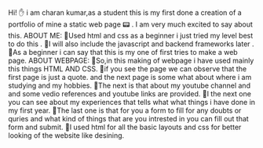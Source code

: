 Hi!  ✋ i am charan kumar,as a student this is my first done a creation of a portfolio of mine a static web page 📟 .
I am very much excited to say about this.
ABOUT ME:
 🔸Used html and css as a beginner i just tried my level best to do this .
 🔸I will also include the javascript and backend frameworks later .
 🔸As a beginner i can say that this is my one of first tries to make a web page.
ABOUT WEBPAGE:
 🔸So,in this making of webpage i have used mainly this things HTML AND CSS.
 🔸if you see the page we can observe that the first page is just a quote.
   and the next page is some what about  where i am studying and my hobbies.
 🔸The next is that about my youtube channel and and some vedio references and youtube links are provided.
 🔸I the next one you can see about my experiences that tells what what things i have done in my first year.
 🔸The last one is that for you a form to fill 
    for any doubts or quries and what kind of things that are you intrested in you can fill out that form and submit.
 🔸I used html for all the basic layouts and css for better looking of the website like desining.
 
